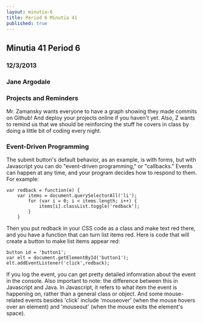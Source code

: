 ```yaml
---
layout: minutia-6
title: Period 6 Minutia 41
published: true
---
```


## Minutia 41 Period 6
### 12/3/2013
### Jane Argodale

### Projects and Reminders
Mr. Zamansky wants everyone to have a graph showing they made commits on Github! And deploy your projects online if you haven't yet.
Also, Z wants to remind us that we should be reinforcing the stuff he covers in class by doing a little bit of coding every night.

### Event-Driven Programming
The submit button's default behavior, as an example, is with forms, but with Javascript you can do "event-driven programming," or "callbacks." Events can happen at any time, and your program decides how to respond to them. For example:

    var redback = function(e) {
        var items = document.querySelectorAll('li');
            for (var i = 0; i < items.length; i++) {
                items[i].classList.toggle('redback');
            }
        }

Then you put redback in your CSS code as a class and make text red there, and you have a function that can turn list items red.
Here is code that will create a button to make list items appear red:

    button id = 'button1';
    var elt = document.getElementById('button1');
    elt.addEventListener('click',redback);

If you log the event, you can get pretty detailed infomration about the event in the console.
Also important to note: the difference between this in Javascript and Java. In Javascript, it refers to what item the event is happening on, rather than a general class or object.
And some mouse-related events besides 'click' include 'mouseover' (when the mouse hovers over an element) and 'mouseout' (when the mouse exits the element's space).

